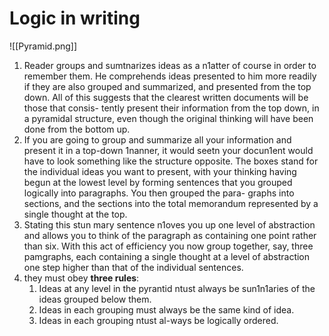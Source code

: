 # Logic in writing
![[Pyramid.png]]

1. Reader groups and sumtnarizes ideas as a n1atter of
course in order to remember them. He comprehends ideas presented to him more
readily if they are also grouped and summarized, and presented from the top down.
All of this suggests that the clearest written documents will be those that consis-
tently present their information from the top down, in a pyramidal structure, even
though the original thinking will have been done from the bottom up.
2. If you are going to group and summarize all your information and
present it in a top-down 1nanner, it would seetn your docun1ent would have to look
something like the structure opposite. The boxes stand for the individual ideas you
want to present, with your thinking having begun at the lowest level by forming
sentences that you grouped logically into paragraphs. You then grouped the para-
graphs into sections, and the sections into the total memorandum represented by
a single thought at the top.
3. Stating this stun mary sentence n1oves you up one level of abstraction and allows you
to think of the paragraph as containing one point rather than six. With this act of
efficiency you now group together, say, three pamgraphs, each containing a single
thought at a level of abstraction one step higher than that of the individual sentences.
4. they must obey **three rules**:
	1. Ideas at any level in the pyrantid ntust always be sun1n1aries
of the ideas grouped below them.
	2.  Ideas in each grouping must always be the same kind of idea.
	3. Ideas in each grouping ntust al-ways be logically ordered.